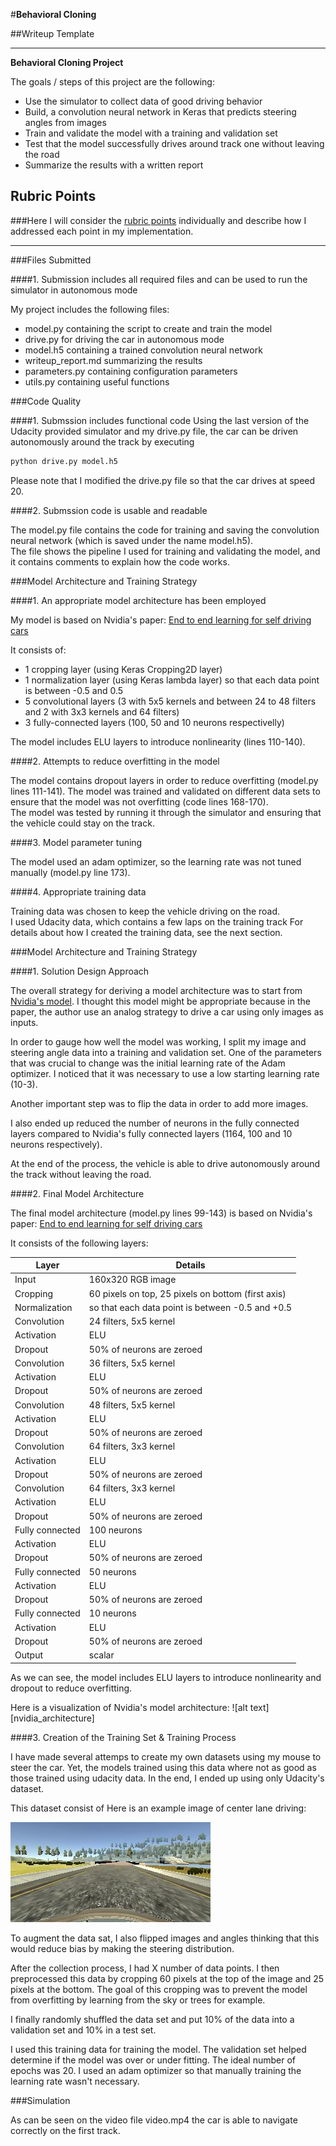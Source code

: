 #**Behavioral Cloning** 

##Writeup Template

---

**Behavioral Cloning Project**

The goals / steps of this project are the following:
* Use the simulator to collect data of good driving behavior
* Build, a convolution neural network in Keras that predicts steering angles from images
* Train and validate the model with a training and validation set
* Test that the model successfully drives around track one without leaving the road
* Summarize the results with a written report


[//]: # (Image References)

[image1]: ./examples/center.jpg "Center image"

## Rubric Points
###Here I will consider the [rubric points](https://review.udacity.com/#!/rubrics/432/view) individually and describe how I addressed each point in my implementation.  

---
###Files Submitted 

####1. Submission includes all required files and can be used to run the simulator in autonomous mode

My project includes the following files:
* model.py containing the script to create and train the model
* drive.py for driving the car in autonomous mode
* model.h5 containing a trained convolution neural network 
* writeup_report.md summarizing the results
* parameters.py containing configuration parameters
* utils.py containing useful functions

###Code Quality

####1. Submssion includes functional code
Using the last version of the Udacity provided simulator and my drive.py file, the car can be driven autonomously around the track by executing 
```sh
python drive.py model.h5
```
Please note that I modified the drive.py file so that the car drives at speed 20.

####2. Submssion code is usable and readable

The model.py file contains the code for training and saving the convolution neural network (which is saved under the name model.h5).  
The file shows the pipeline I used for training and validating the model, and it contains comments to explain how the code works.

###Model Architecture and Training Strategy

####1. An appropriate model architecture has been employed

My model is based on Nvidia's paper: [End to end learning for self driving cars](https://images.nvidia.com/content/tegra/automotive/images/2016/solutions/pdf/end-to-end-dl-using-px.pdf)

It consists of:
- 1 cropping layer (using Keras Cropping2D layer)
- 1 normalization layer (using Keras lambda layer) so that each data point is between -0.5 and 0.5
- 5 convolutional layers (3 with 5x5 kernels and between 24 to 48 filters and 2 with 3x3 kernels and 64 filters)
- 3 fully-connected layers (100, 50 and 10 neurons respectivelly)

The model includes ELU layers to introduce nonlinearity (lines 110-140).

####2. Attempts to reduce overfitting in the model

The model contains dropout layers in order to reduce overfitting (model.py lines 111-141). 
The model was trained and validated on different data sets to ensure that the model was not overfitting (code lines 168-170).  
The model was tested by running it through the simulator and ensuring that the vehicle could stay on the track.

####3. Model parameter tuning

The model used an adam optimizer, so the learning rate was not tuned manually (model.py line 173).

####4. Appropriate training data

Training data was chosen to keep the vehicle driving on the road.  
I used Udacity data, which contains a few laps on the training track
For details about how I created the training data, see the next section. 

###Model Architecture and Training Strategy

####1. Solution Design Approach

The overall strategy for deriving a model architecture was to start from [Nvidia's model](https://images.nvidia.com/content/tegra/automotive/images/2016/solutions/pdf/end-to-end-dl-using-px.pdf).
I thought this model might be appropriate because in the paper, the author use an analog strategy to drive a car using only images as inputs.

In order to gauge how well the model was working, I split my image and steering angle data into a training and validation set.
One of the parameters that was crucial to change was the initial learning rate of the Adam optimizer.
I noticed that it was necessary to use a low starting learning rate (10-3). 

Another important step was to flip the data in order to add more images.

I also ended up reduced the number of neurons in the fully connected layers compared to Nvidia's fully connected layers (1164, 100 and 10 neurons respectively).

At the end of the process, the vehicle is able to drive autonomously around the track without leaving the road.

####2. Final Model Architecture

The final model architecture (model.py lines 99-143) is based on Nvidia's paper: [End to end learning for self driving cars](https://images.nvidia.com/content/tegra/automotive/images/2016/solutions/pdf/end-to-end-dl-using-px.pdf)

It consists of the following layers:

| Layer           | Details                                            |
|-----------------|----------------------------------------------------|
| Input           | 160x320 RGB image                                  |
| Cropping        | 60 pixels on top, 25 pixels on bottom (first axis) |
| Normalization   | so that each data point is between -0.5 and +0.5   |
| Convolution     | 24 filters, 5x5 kernel                             |
| Activation      | ELU                                                |
| Dropout         | 50% of neurons are zeroed                          |
| Convolution     | 36 filters, 5x5 kernel                             |
| Activation      | ELU                                                |
| Dropout         | 50% of neurons are zeroed                          |
| Convolution     | 48 filters, 5x5 kernel                             |
| Activation      | ELU                                                |
| Dropout         | 50% of neurons are zeroed                          |
| Convolution     | 64 filters, 3x3 kernel                             |
| Activation      | ELU                                                |
| Dropout         | 50% of neurons are zeroed                          |
| Convolution     | 64 filters, 3x3 kernel                             |
| Activation      | ELU                                                |
| Dropout         | 50% of neurons are zeroed                          |
| Fully connected | 100 neurons                                        |
| Activation      | ELU                                                |
| Dropout         | 50% of neurons are zeroed                          |
| Fully connected | 50 neurons                                         |
| Activation      | ELU                                                |
| Dropout         | 50% of neurons are zeroed                          |
| Fully connected | 10 neurons                                         |
| Activation      | ELU                                                |
| Dropout         | 50% of neurons are zeroed                          |
| Output          | scalar                                             |

As we can see, the model includes ELU layers to introduce nonlinearity and dropout to reduce overfitting.

Here is a visualization of Nvidia's model architecture:
![alt text][nvidia_architecture]

####3. Creation of the Training Set & Training Process

I have made several attemps to create my own datasets using my mouse to steer the car.
Yet, the models trained using this data where not as good as those trained using udacity data.
In the end, I ended up using only Udacity's dataset.

This dataset consist of 
Here is an example image of center lane driving:

![alt text][image1]

To augment the data sat, I also flipped images and angles thinking that this would reduce bias by making the steering distribution.

After the collection process, I had X number of data points.
I then preprocessed this data by cropping 60 pixels at the top of the image and 25 pixels at the bottom. The goal of this cropping was to 
prevent the model from overfitting by learning from the sky or trees for example.

I finally randomly shuffled the data set and put 10% of the data into a validation set and 10% in a test set. 

I used this training data for training the model.
The validation set helped determine if the model was over or under fitting. The ideal number of epochs was 20.
I used an adam optimizer so that manually training the learning rate wasn't necessary.

###Simulation

As can be seen on the video file video.mp4 the car is able to navigate correctly on the first track.
